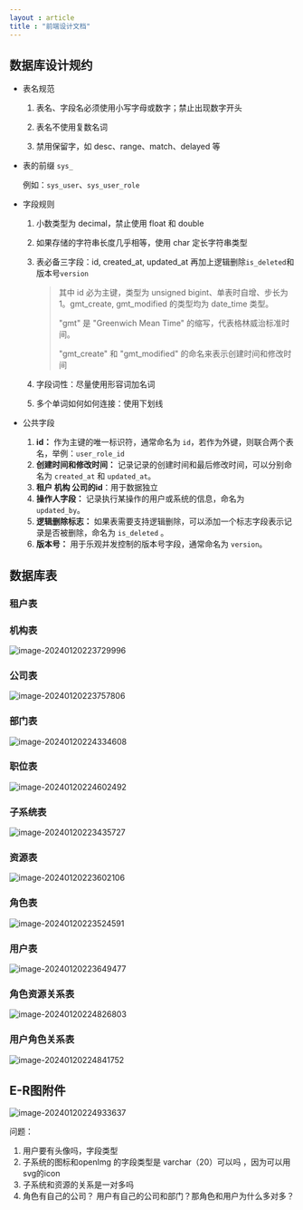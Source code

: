 ```yaml
---
layout : article
title : "前端设计文档"
---
```


## 数据库设计规约

- 表名规范

  1. 表名、字段名必须使用小写字母或数字；禁止出现数字开头

  2. 表名不使用复数名词

  3. 禁用保留字，如 desc、range、match、delayed 等

- 表的前缀
  `sys_`

  例如：`sys_user`、`sys_user_role`

- 字段规则

  1. 小数类型为 decimal，禁止使用 float 和 double

  2. 如果存储的字符串长度几乎相等，使用 char 定长字符串类型

  3. 表必备三字段：id, created_at, updated_at 再加上逻辑删除`is_deleted`和版本号`version`

     > 其中 id 必为主键，类型为 unsigned bigint、单表时自增、步长为 1。gmt_create,  gmt_modified 的类型均为 date_time 类型。
     >
     > "gmt" 是 "Greenwich Mean Time" 的缩写，代表格林威治标准时间。
     >
     > "gmt_create" 和 "gmt_modified" 的命名来表示创建时间和修改时间

  4. 字段词性：尽量使用形容词加名词
  5. 多个单词如何如何连接：使用下划线

- 公共字段

  1. **id：** 作为主键的唯一标识符，通常命名为 `id`，若作为外键，则联合两个表名，举例：`user_role_id`
  2. **创建时间和修改时间：** 记录记录的创建时间和最后修改时间，可以分别命名为 `created_at` 和 `updated_at`。
  3. **租户 机构 公司的id**：用于数据独立
  4. **操作人字段：** 记录执行某操作的用户或系统的信息，命名为 `updated_by`。
  5. **逻辑删除标志：** 如果表需要支持逻辑删除，可以添加一个标志字段表示记录是否被删除，命名为 `is_deleted` 。
  6. **版本号：** 用于乐观并发控制的版本号字段，通常命名为 `version`。

## 数据库表

### 租户表

### 机构表

![image-20240120223729996](https://s2.loli.net/2024/01/20/TXZyM2iAEOKmusY.png)

### 公司表

![image-20240120223757806](https://s2.loli.net/2024/01/20/YxGT7hfWcSBzm43.png)

### 部门表

![image-20240120224334608](https://s2.loli.net/2024/01/20/pQb4mLtcKqEa9Ad.png)

### 职位表

![image-20240120224602492](https://s2.loli.net/2024/01/20/DXxywdKPLFhqV7Q.png)

### 子系统表

![image-20240120223435727](https://s2.loli.net/2024/01/20/Nqj2pZdYavWG8t1.png)

### 资源表

![image-20240120223602106](https://s2.loli.net/2024/01/20/Q3my6Jevz9I8E2H.png)

### 角色表

![image-20240120223524591](https://s2.loli.net/2024/01/20/G1rojlCtIMkFRBZ.png)

### 用户表

![image-20240120223649477](https://s2.loli.net/2024/01/20/NTeKhvGYR43sbEX.png)

### 角色资源关系表

![image-20240120224826803](https://s2.loli.net/2024/01/20/pcDbSi5VPg8xMvo.png)

### 用户角色关系表

![image-20240120224841752](https://s2.loli.net/2024/01/20/5KjoLyZrhIqDNUi.png)

## E-R图附件

![image-20240120224933637](https://s2.loli.net/2024/01/20/LlP9jwVQTBnpgaU.png)

问题：

1. 用户要有头像吗，字段类型
2. 子系统的图标和openImg 的字段类型是 varchar（20）可以吗 ，因为可以用svg的icon
3. 子系统和资源的关系是一对多吗
4. 角色有自己的公司？ 用户有自己的公司和部门？那角色和用户为什么多对多？
